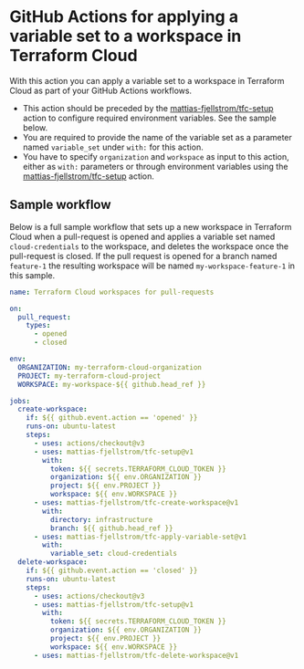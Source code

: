 # GitHub Actions for applying a variable set to a workspace in Terraform Cloud

With this action you can apply a variable set to a workspace in Terraform Cloud as part of your GitHub Actions workflows.

- This action should be preceded by the [mattias-fjellstrom/tfc-setup](https://github.com/mattias-fjellstrom/tfc-setup/blob/main/action.yaml) action to configure required environment variables. See the sample below.
- You are required to provide the name of the variable set as a parameter named `variable_set` under `with:` for this action.
- You have to specify `organization` and `workspace` as input to this action, either as `with:` parameters or through environment variables using the [mattias-fjellstrom/tfc-setup](https://github.com/mattias-fjellstrom/tfc-setup/blob/main/action.yaml) action.

## Sample workflow

Below is a full sample workflow that sets up a new workspace in Terraform Cloud when a pull-request is opened and applies a variable set named `cloud-credentials` to the workspace, and deletes the workspace once the pull-request is closed. If the pull request is opened for a branch named `feature-1` the resulting workspace will be named `my-workspace-feature-1` in this sample.

```yaml
name: Terraform Cloud workspaces for pull-requests

on:
  pull_request:
    types:
      - opened
      - closed

env:
  ORGANIZATION: my-terraform-cloud-organization
  PROJECT: my-terraform-cloud-project
  WORKSPACE: my-workspace-${{ github.head_ref }}

jobs:
  create-workspace:
    if: ${{ github.event.action == 'opened' }}
    runs-on: ubuntu-latest
    steps:
      - uses: actions/checkout@v3
      - uses: mattias-fjellstrom/tfc-setup@v1
        with:
          token: ${{ secrets.TERRAFORM_CLOUD_TOKEN }}
          organization: ${{ env.ORGANIZATION }}
          project: ${{ env.PROJECT }}
          workspace: ${{ env.WORKSPACE }}
      - uses: mattias-fjellstrom/tfc-create-workspace@v1
        with:
          directory: infrastructure
          branch: ${{ github.head_ref }}
      - uses: mattias-fjellstrom/tfc-apply-variable-set@v1
        with:
          variable_set: cloud-credentials
  delete-workspace:
    if: ${{ github.event.action == 'closed' }}
    runs-on: ubuntu-latest
    steps:
      - uses: actions/checkout@v3
      - uses: mattias-fjellstrom/tfc-setup@v1
        with:
          token: ${{ secrets.TERRAFORM_CLOUD_TOKEN }}
          organization: ${{ env.ORGANIZATION }}
          project: ${{ env.PROJECT }}
          workspace: ${{ env.WORKSPACE }}
      - uses: mattias-fjellstrom/tfc-delete-workspace@v1
```